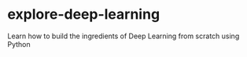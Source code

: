 # explore-deep-learning
Learn how to build the ingredients of Deep Learning from scratch using Python
